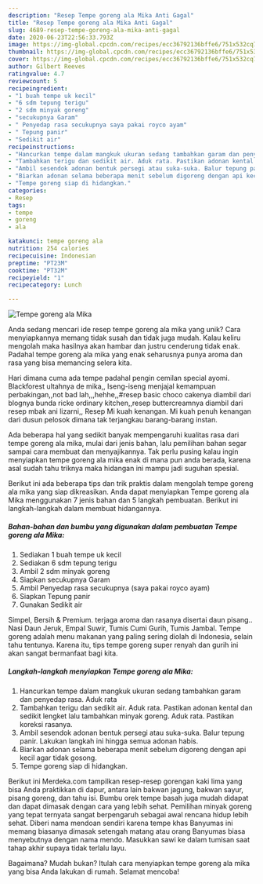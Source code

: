 ```yaml
---
description: "Resep Tempe goreng ala Mika Anti Gagal"
title: "Resep Tempe goreng ala Mika Anti Gagal"
slug: 4689-resep-tempe-goreng-ala-mika-anti-gagal
date: 2020-06-23T22:56:33.793Z
image: https://img-global.cpcdn.com/recipes/ecc36792136bffe6/751x532cq70/tempe-goreng-ala-mika-foto-resep-utama.jpg
thumbnail: https://img-global.cpcdn.com/recipes/ecc36792136bffe6/751x532cq70/tempe-goreng-ala-mika-foto-resep-utama.jpg
cover: https://img-global.cpcdn.com/recipes/ecc36792136bffe6/751x532cq70/tempe-goreng-ala-mika-foto-resep-utama.jpg
author: Gilbert Reeves
ratingvalue: 4.7
reviewcount: 5
recipeingredient:
- "1 buah tempe uk kecil"
- "6 sdm tepung terigu"
- "2 sdm minyak goreng"
- "secukupnya Garam"
- " Penyedap rasa secukupnya saya pakai royco ayam"
- " Tepung panir"
- "Sedikit air"
recipeinstructions:
- "Hancurkan tempe dalam mangkuk ukuran sedang tambahkan garam dan penyedap rasa. Aduk rata"
- "Tambahkan terigu dan sedikit air. Aduk rata. Pastikan adonan kental dan sedikit lengket lalu tambahkan minyak goreng. Aduk rata. Pastikan koreksi rasanya."
- "Ambil sesendok adonan bentuk persegi atau suka-suka. Balur tepung panir. Lakukan langkah ini hingga semua adonan habis."
- "Biarkan adonan selama beberapa menit sebelum digoreng dengan api kecil agar tidak gosong."
- "Tempe goreng siap di hidangkan."
categories:
- Resep
tags:
- tempe
- goreng
- ala

katakunci: tempe goreng ala 
nutrition: 254 calories
recipecuisine: Indonesian
preptime: "PT23M"
cooktime: "PT32M"
recipeyield: "1"
recipecategory: Lunch

---
```



![Tempe goreng ala Mika](https://img-global.cpcdn.com/recipes/ecc36792136bffe6/751x532cq70/tempe-goreng-ala-mika-foto-resep-utama.jpg)

Anda sedang mencari ide resep tempe goreng ala mika yang unik? Cara menyiapkannya memang tidak susah dan tidak juga mudah. Kalau keliru mengolah maka hasilnya akan hambar dan justru cenderung tidak enak. Padahal tempe goreng ala mika yang enak seharusnya punya aroma dan rasa yang bisa memancing selera kita.

Hari dimana cuma ada tempe padahal pengin cemilan special ayomi. Blackforest ultahnya de mika,, Iseng-iseng menjajal kemampuan perbakingan,,not bad lah,,,hehhe,,#resep basic choco cakenya diambil dari blognya bunda ricke ordinary kitchen,,resep buttercreamnya diambil dari resep mbak ani lizarni,, Resep Mi kuah kenangan. Mi kuah penuh kenangan dari dusun pelosok dimana tak terjangkau barang-barang instan.

Ada beberapa hal yang sedikit banyak mempengaruhi kualitas rasa dari tempe goreng ala mika, mulai dari jenis bahan, lalu pemilihan bahan segar sampai cara membuat dan menyajikannya. Tak perlu pusing kalau ingin menyiapkan tempe goreng ala mika enak di mana pun anda berada, karena asal sudah tahu triknya maka hidangan ini mampu jadi suguhan spesial.


Berikut ini ada beberapa tips dan trik praktis dalam mengolah tempe goreng ala mika yang siap dikreasikan. Anda dapat menyiapkan Tempe goreng ala Mika menggunakan 7 jenis bahan dan 5 langkah pembuatan. Berikut ini langkah-langkah dalam membuat hidangannya.

<!--inarticleads1-->

##### Bahan-bahan dan bumbu yang digunakan dalam pembuatan Tempe goreng ala Mika:

1. Sediakan 1 buah tempe uk kecil
1. Sediakan 6 sdm tepung terigu
1. Ambil 2 sdm minyak goreng
1. Siapkan secukupnya Garam
1. Ambil  Penyedap rasa secukupnya (saya pakai royco ayam)
1. Siapkan  Tepung panir
1. Gunakan Sedikit air


Simpel, Bersih &amp; Premium. terjaga aroma dan rasanya disertai daun pisang.. Nasi Daun Jeruk, Empal Suwir, Tumis Cumi Gurih, Tumis Jambal. Tempe goreng adalah menu makanan yang paling sering diolah di Indonesia, selain tahu tentunya. Karena itu, tips tempe goreng super renyah dan gurih ini akan sangat bermanfaat bagi kita. 

<!--inarticleads2-->

##### Langkah-langkah menyiapkan Tempe goreng ala Mika:

1. Hancurkan tempe dalam mangkuk ukuran sedang tambahkan garam dan penyedap rasa. Aduk rata
1. Tambahkan terigu dan sedikit air. Aduk rata. Pastikan adonan kental dan sedikit lengket lalu tambahkan minyak goreng. Aduk rata. Pastikan koreksi rasanya.
1. Ambil sesendok adonan bentuk persegi atau suka-suka. Balur tepung panir. Lakukan langkah ini hingga semua adonan habis.
1. Biarkan adonan selama beberapa menit sebelum digoreng dengan api kecil agar tidak gosong.
1. Tempe goreng siap di hidangkan.


Berikut ini Merdeka.com tampilkan resep-resep gorengan kaki lima yang bisa Anda praktikkan di dapur, antara lain bakwan jagung, bakwan sayur, pisang goreng, dan tahu isi. Bumbu orek tempe basah juga mudah didapat dan dapat dimasak dengan cara yang lebih sehat. Pemilihan minyak goreng yang tepat ternyata sangat berpengaruh sebagai awal rencana hidup lebih sehat. Diberi nama mendoan sendiri karena tempe khas Banyumas ini memang biasanya dimasak setengah matang atau orang Banyumas biasa menyebutnya dengan nama mendo. Masukkan sawi ke dalam tumisan saat tahap akhir supaya tidak terlalu layu. 

Bagaimana? Mudah bukan? Itulah cara menyiapkan tempe goreng ala mika yang bisa Anda lakukan di rumah. Selamat mencoba!
